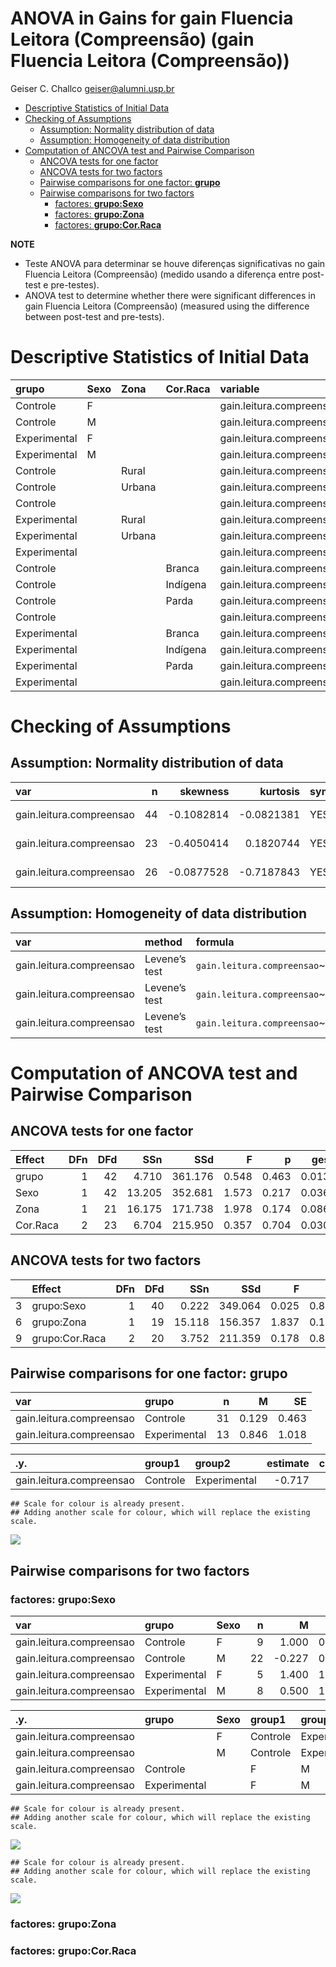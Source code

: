 ANOVA in Gains for gain Fluencia Leitora (Compreensão) (gain Fluencia
Leitora (Compreensão))
================
Geiser C. Challco <geiser@alumni.usp.br>

- [Descriptive Statistics of Initial
  Data](#descriptive-statistics-of-initial-data)
- [Checking of Assumptions](#checking-of-assumptions)
  - [Assumption: Normality distribution of
    data](#assumption-normality-distribution-of-data)
  - [Assumption: Homogeneity of data
    distribution](#assumption-homogeneity-of-data-distribution)
- [Computation of ANCOVA test and Pairwise
  Comparison](#computation-of-ancova-test-and-pairwise-comparison)
  - [ANCOVA tests for one factor](#ancova-tests-for-one-factor)
  - [ANCOVA tests for two factors](#ancova-tests-for-two-factors)
  - [Pairwise comparisons for one factor:
    **grupo**](#pairwise-comparisons-for-one-factor-grupo)
  - [Pairwise comparisons for two
    factors](#pairwise-comparisons-for-two-factors)
    - [factores: **grupo:Sexo**](#factores-gruposexo)
    - [factores: **grupo:Zona**](#factores-grupozona)
    - [factores: **grupo:Cor.Raca**](#factores-grupocorraca)

**NOTE**

- Teste ANOVA para determinar se houve diferenças significativas no gain
  Fluencia Leitora (Compreensão) (medido usando a diferença entre
  post-test e pre-testes).
- ANOVA test to determine whether there were significant differences in
  gain Fluencia Leitora (Compreensão) (measured using the difference
  between post-test and pre-tests).

# Descriptive Statistics of Initial Data

| grupo        | Sexo | Zona   | Cor.Raca | variable                 |   n |   mean | median | min | max |    sd |    se |     ci |  iqr |
|:-------------|:-----|:-------|:---------|:-------------------------|----:|-------:|-------:|----:|----:|------:|------:|-------:|-----:|
| Controle     | F    |        |          | gain.leitura.compreensao |   9 |  1.000 |    1.0 |  -1 |   4 | 1.323 | 0.441 |  1.017 | 0.00 |
| Controle     | M    |        |          | gain.leitura.compreensao |  22 | -0.227 |   -0.5 |  -7 |   6 | 2.894 | 0.617 |  1.283 | 3.00 |
| Experimental | F    |        |          | gain.leitura.compreensao |   5 |  1.400 |    1.0 |  -4 |   5 | 3.507 | 1.568 |  4.355 | 3.00 |
| Experimental | M    |        |          | gain.leitura.compreensao |   8 |  0.500 |    0.0 |  -5 |   6 | 3.964 | 1.402 |  3.314 | 5.25 |
| Controle     |      | Rural  |          | gain.leitura.compreensao |  14 |  1.214 |    1.0 |  -2 |   6 | 2.225 | 0.595 |  1.285 | 2.25 |
| Controle     |      | Urbana |          | gain.leitura.compreensao |   1 |  1.000 |    1.0 |   1 |   1 |       |       |        | 0.00 |
| Controle     |      |        |          | gain.leitura.compreensao |  16 | -0.875 |   -1.0 |  -7 |   4 | 2.604 | 0.651 |  1.388 | 3.00 |
| Experimental |      | Rural  |          | gain.leitura.compreensao |   7 |  2.000 |    3.0 |  -5 |   6 | 3.916 | 1.480 |  3.621 | 5.00 |
| Experimental |      | Urbana |          | gain.leitura.compreensao |   1 | -4.000 |   -4.0 |  -4 |  -4 |       |       |        | 0.00 |
| Experimental |      |        |          | gain.leitura.compreensao |   5 |  0.200 |    1.0 |  -4 |   4 | 2.950 | 1.319 |  3.662 | 2.00 |
| Controle     |      |        | Branca   | gain.leitura.compreensao |   3 |  1.000 |    1.0 |  -2 |   4 | 3.000 | 1.732 |  7.452 | 3.00 |
| Controle     |      |        | Indígena | gain.leitura.compreensao |   1 |  1.000 |    1.0 |   1 |   1 |       |       |        | 0.00 |
| Controle     |      |        | Parda    | gain.leitura.compreensao |  13 |  0.846 |    1.0 |  -4 |   6 | 2.444 | 0.678 |  1.477 | 1.00 |
| Controle     |      |        |          | gain.leitura.compreensao |  14 | -0.786 |   -1.0 |  -7 |   4 | 2.607 | 0.697 |  1.505 | 2.75 |
| Experimental |      |        | Branca   | gain.leitura.compreensao |   2 |  0.000 |    0.0 |  -5 |   5 | 7.071 | 5.000 | 63.531 | 5.00 |
| Experimental |      |        | Indígena | gain.leitura.compreensao |   3 |  2.667 |    3.0 |   0 |   5 | 2.517 | 1.453 |  6.252 | 2.50 |
| Experimental |      |        | Parda    | gain.leitura.compreensao |   4 |  1.500 |    2.0 |  -4 |   6 | 4.435 | 2.217 |  7.057 | 5.50 |
| Experimental |      |        |          | gain.leitura.compreensao |   4 | -0.750 |    0.0 |  -4 |   1 | 2.363 | 1.181 |  3.760 | 2.75 |

# Checking of Assumptions

## Assumption: Normality distribution of data

| var                      |   n |   skewness |   kurtosis | symmetry | statistic | method       |         p | p.signif | normality |
|:-------------------------|----:|-----------:|-----------:|:---------|----------:|:-------------|----------:|:---------|:----------|
| gain.leitura.compreensao |  44 | -0.1082814 | -0.0821381 | YES      | 0.9744483 | Shapiro-Wilk | 0.4297012 | ns       | YES       |
| gain.leitura.compreensao |  23 | -0.4050414 |  0.1820744 | YES      | 0.9564704 | Shapiro-Wilk | 0.3959254 | ns       | YES       |
| gain.leitura.compreensao |  26 | -0.0877528 | -0.7187843 | YES      | 0.9566931 | Shapiro-Wilk | 0.3306546 | ns       | YES       |

## Assumption: Homogeneity of data distribution

| var                      | method        | formula                                        |   n | df1 | df2 | statistic |         p | p.signif |
|:-------------------------|:--------------|:-----------------------------------------------|----:|----:|----:|----------:|----------:|:---------|
| gain.leitura.compreensao | Levene’s test | `gain.leitura.compreensao`~`grupo`\*`Sexo`     |  44 |   3 |  40 |  2.458312 | 0.0767983 | ns       |
| gain.leitura.compreensao | Levene’s test | `gain.leitura.compreensao`~`grupo`\*`Zona`     |  23 |   3 |  19 |  1.622459 | 0.2174463 | ns       |
| gain.leitura.compreensao | Levene’s test | `gain.leitura.compreensao`~`grupo`\*`Cor.Raca` |  26 |   5 |  20 |  2.146759 | 0.1014764 | ns       |

# Computation of ANCOVA test and Pairwise Comparison

## ANCOVA tests for one factor

| Effect   | DFn | DFd |    SSn |     SSd |     F |     p |   ges | p\<.05 |
|:---------|----:|----:|-------:|--------:|------:|------:|------:|:-------|
| grupo    |   1 |  42 |  4.710 | 361.176 | 0.548 | 0.463 | 0.013 |        |
| Sexo     |   1 |  42 | 13.205 | 352.681 | 1.573 | 0.217 | 0.036 |        |
| Zona     |   1 |  21 | 16.175 | 171.738 | 1.978 | 0.174 | 0.086 |        |
| Cor.Raca |   2 |  23 |  6.704 | 215.950 | 0.357 | 0.704 | 0.030 |        |

## ANCOVA tests for two factors

|     | Effect         | DFn | DFd |    SSn |     SSd |     F |     p |   ges | p\<.05 |
|:----|:---------------|----:|----:|-------:|--------:|------:|------:|------:|:-------|
| 3   | grupo:Sexo     |   1 |  40 |  0.222 | 349.064 | 0.025 | 0.874 | 0.001 |        |
| 6   | grupo:Zona     |   1 |  19 | 15.118 | 156.357 | 1.837 | 0.191 | 0.088 |        |
| 9   | grupo:Cor.Raca |   2 |  20 |  3.752 | 211.359 | 0.178 | 0.839 | 0.017 |        |

## Pairwise comparisons for one factor: **grupo**

| var                      | grupo        |   n |     M |    SE |
|:-------------------------|:-------------|----:|------:|------:|
| gain.leitura.compreensao | Controle     |  31 | 0.129 | 0.463 |
| gain.leitura.compreensao | Experimental |  13 | 0.846 | 1.018 |

| .y.                      | group1   | group2       | estimate | conf.low | conf.high |    se | statistic |     p | p.adj | p.adj.signif |
|:-------------------------|:---------|:-------------|---------:|---------:|----------:|------:|----------:|------:|------:|:-------------|
| gain.leitura.compreensao | Controle | Experimental |   -0.717 |   -2.673 |     1.238 | 0.969 |     -0.74 | 0.463 | 0.463 | ns           |

    ## Scale for colour is already present.
    ## Adding another scale for colour, which will replace the existing scale.

![](stari-gain.leitura.compreensao-Serie-9-ano-gain_files/figure-gfm/unnamed-chunk-18-1.png)<!-- -->

## Pairwise comparisons for two factors

### factores: **grupo:Sexo**

| var                      | grupo        | Sexo |   n |      M |    SE |
|:-------------------------|:-------------|:-----|----:|-------:|------:|
| gain.leitura.compreensao | Controle     | F    |   9 |  1.000 | 0.441 |
| gain.leitura.compreensao | Controle     | M    |  22 | -0.227 | 0.617 |
| gain.leitura.compreensao | Experimental | F    |   5 |  1.400 | 1.568 |
| gain.leitura.compreensao | Experimental | M    |   8 |  0.500 | 1.402 |

| .y.                      | grupo        | Sexo | group1   | group2       | estimate | conf.low | conf.high |    se | statistic |     p | p.adj | p.adj.signif |
|:-------------------------|:-------------|:-----|:---------|:-------------|---------:|---------:|----------:|------:|----------:|------:|------:|:-------------|
| gain.leitura.compreensao |              | F    | Controle | Experimental |   -0.400 |   -3.730 |     2.930 | 1.648 |    -0.243 | 0.809 | 0.809 | ns           |
| gain.leitura.compreensao |              | M    | Controle | Experimental |   -0.727 |   -3.192 |     1.738 | 1.220 |    -0.596 | 0.554 | 0.554 | ns           |
| gain.leitura.compreensao | Controle     |      | F        | M            |    1.227 |   -1.135 |     3.590 | 1.169 |     1.050 | 0.300 | 0.300 | ns           |
| gain.leitura.compreensao | Experimental |      | F        | M            |    0.900 |   -2.504 |     4.304 | 1.684 |     0.534 | 0.596 | 0.596 | ns           |

    ## Scale for colour is already present.
    ## Adding another scale for colour, which will replace the existing scale.

![](stari-gain.leitura.compreensao-Serie-9-ano-gain_files/figure-gfm/unnamed-chunk-28-1.png)<!-- -->

    ## Scale for colour is already present.
    ## Adding another scale for colour, which will replace the existing scale.

![](stari-gain.leitura.compreensao-Serie-9-ano-gain_files/figure-gfm/unnamed-chunk-29-1.png)<!-- -->

### factores: **grupo:Zona**

### factores: **grupo:Cor.Raca**
